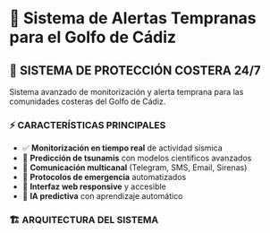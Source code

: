 # 🌊 Sistema de Alertas Tempranas para el Golfo de Cádiz


## 🚀 SISTEMA DE PROTECCIÓN COSTERA 24/7

Sistema avanzado de monitorización y alerta temprana para las comunidades costeras del Golfo de Cádiz.

### ⚡ CARACTERÍSTICAS PRINCIPALES

- ✅ **Monitorización en tiempo real** de actividad sísmica
- 🌊 **Predicción de tsunamis** con modelos científicos avanzados
- 📡 **Comunicación multicanal** (Telegram, SMS, Email, Sirenas)
- 🎯 **Protocolos de emergencia** automatizados
- 📱 **Interfaz web responsive** y accesible
- 🤖 **IA predictiva** con aprendizaje automático

### 🏗️ ARQUITECTURA DEL SISTEMA


